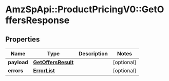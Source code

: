 # AmzSpApi::ProductPricingV0::GetOffersResponse

## Properties
Name | Type | Description | Notes
------------ | ------------- | ------------- | -------------
**payload** | [**GetOffersResult**](GetOffersResult.md) |  | [optional] 
**errors** | [**ErrorList**](ErrorList.md) |  | [optional] 


